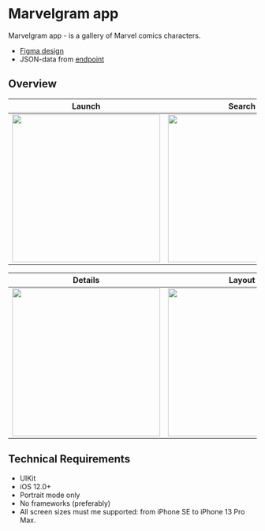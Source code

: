 # Marvelgram app

Marvelgram app - is a gallery of Marvel comics characters.

- [Figma design](https://www.figma.com/file/CDlyQFPB1BsuixWRuNhSyw/Marvel-Test-Task-iOS?node-id=0%3A1)
- JSON-data from [endpoint](https://static.upstarts.work/tests/marvelgram/klsZdDg50j2.json)

## Overview

<table>
	<thead>
		<tr>
			<th>Launch</th>
			<th>Search</th>
		</tr>
	</thead>
	<tbody>
		<tr>
			<td>
				<img src="resources/launch.gif" width="300"/>
			</td>
			<td>
				<img src="resources/search.gif" width="300"/>
			</td>
		</tr>
	</tbody>
</table>

<table>
	<thead>
		<tr>
			<th>Details</th>
			<th>Layout</th>
		</tr>
	</thead>
	<tbody>
		<tr>
			<td>
				<img src="resources/details.gif" width="300"/>
			</td>
			<td>
				<img src="resources/layout.gif" width="300"/>
			</td>
		</tr>
	</tbody>
</table>

## Technical Requirements

- UIKit
- iOS 12.0+
- Portrait mode only
- No frameworks (preferably)
- All screen sizes must me supported: from iPhone SE to iPhone 13 Pro Max.
